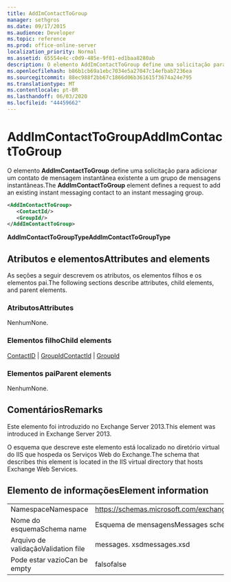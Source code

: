 ```yaml
---
title: AddImContactToGroup
manager: sethgros
ms.date: 09/17/2015
ms.audience: Developer
ms.topic: reference
ms.prod: office-online-server
localization_priority: Normal
ms.assetid: 65554e4c-c0d9-485e-9f01-ed1baa8280ab
description: O elemento AddImContactToGroup define uma solicitação para adicionar um contato de mensagem instantânea existente a um grupo de mensagens instantâneas.
ms.openlocfilehash: b86b1cb69a1ebc7034e5a27047c14efbab7236ea
ms.sourcegitcommit: 88ec988f2bb67c1866d06b361615f3674a24e795
ms.translationtype: MT
ms.contentlocale: pt-BR
ms.lasthandoff: 06/03/2020
ms.locfileid: "44459662"
---
```

# <a name="addimcontacttogroup"></a><span data-ttu-id="81831-103">AddImContactToGroup</span><span class="sxs-lookup"><span data-stu-id="81831-103">AddImContactToGroup</span></span>

<span data-ttu-id="81831-104">O elemento **AddImContactToGroup** define uma solicitação para adicionar um contato de mensagem instantânea existente a um grupo de mensagens instantâneas.</span><span class="sxs-lookup"><span data-stu-id="81831-104">The **AddImContactToGroup** element defines a request to add an existing instant messaging contact to an instant messaging group.</span></span> 
  
```XML
<AddImContactToGroup>
   <ContactId/>
   <GroupId/>
</AddImContactToGroup>
```

 <span data-ttu-id="81831-105">**AddImContactToGroupType**</span><span class="sxs-lookup"><span data-stu-id="81831-105">**AddImContactToGroupType**</span></span>
## <a name="attributes-and-elements"></a><span data-ttu-id="81831-106">Atributos e elementos</span><span class="sxs-lookup"><span data-stu-id="81831-106">Attributes and elements</span></span>

<span data-ttu-id="81831-107">As seções a seguir descrevem os atributos, os elementos filhos e os elementos pai.</span><span class="sxs-lookup"><span data-stu-id="81831-107">The following sections describe attributes, child elements, and parent elements.</span></span>
  
### <a name="attributes"></a><span data-ttu-id="81831-108">Atributos</span><span class="sxs-lookup"><span data-stu-id="81831-108">Attributes</span></span>

<span data-ttu-id="81831-109">Nenhum</span><span class="sxs-lookup"><span data-stu-id="81831-109">None.</span></span>
  
### <a name="child-elements"></a><span data-ttu-id="81831-110">Elementos filho</span><span class="sxs-lookup"><span data-stu-id="81831-110">Child elements</span></span>

<span data-ttu-id="81831-111">[ContactID](contactid.md)  |  [GroupId](groupid.md)</span><span class="sxs-lookup"><span data-stu-id="81831-111">[ContactId](contactid.md) | [GroupId](groupid.md)</span></span>
  
### <a name="parent-elements"></a><span data-ttu-id="81831-112">Elementos pai</span><span class="sxs-lookup"><span data-stu-id="81831-112">Parent elements</span></span>

<span data-ttu-id="81831-113">Nenhum</span><span class="sxs-lookup"><span data-stu-id="81831-113">None.</span></span>
  
## <a name="remarks"></a><span data-ttu-id="81831-114">Comentários</span><span class="sxs-lookup"><span data-stu-id="81831-114">Remarks</span></span>

<span data-ttu-id="81831-115">Este elemento foi introduzido no Exchange Server 2013.</span><span class="sxs-lookup"><span data-stu-id="81831-115">This element was introduced in Exchange Server 2013.</span></span>
  
<span data-ttu-id="81831-116">O esquema que descreve este elemento está localizado no diretório virtual do IIS que hospeda os Serviços Web do Exchange.</span><span class="sxs-lookup"><span data-stu-id="81831-116">The schema that describes this element is located in the IIS virtual directory that hosts Exchange Web Services.</span></span>
  
## <a name="element-information"></a><span data-ttu-id="81831-117">Elemento de informações</span><span class="sxs-lookup"><span data-stu-id="81831-117">Element information</span></span>

|||
|:-----|:-----|
|<span data-ttu-id="81831-118">Namespace</span><span class="sxs-lookup"><span data-stu-id="81831-118">Namespace</span></span>  <br/> |https://schemas.microsoft.com/exchange/services/2006/messages  <br/> |
|<span data-ttu-id="81831-119">Nome do esquema</span><span class="sxs-lookup"><span data-stu-id="81831-119">Schema name</span></span>  <br/> |<span data-ttu-id="81831-120">Esquema de mensagens</span><span class="sxs-lookup"><span data-stu-id="81831-120">Messages schema</span></span>  <br/> |
|<span data-ttu-id="81831-121">Arquivo de validação</span><span class="sxs-lookup"><span data-stu-id="81831-121">Validation file</span></span>  <br/> |<span data-ttu-id="81831-122">messages. xsd</span><span class="sxs-lookup"><span data-stu-id="81831-122">messages.xsd</span></span>  <br/> |
|<span data-ttu-id="81831-123">Pode estar vazio</span><span class="sxs-lookup"><span data-stu-id="81831-123">Can be empty</span></span>  <br/> |<span data-ttu-id="81831-124">falso</span><span class="sxs-lookup"><span data-stu-id="81831-124">false</span></span>  <br/> |
   

